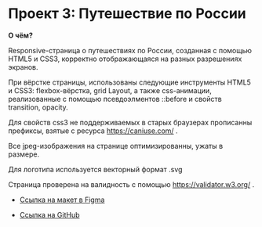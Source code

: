 # Проект 3: Путешествие по России

**О чём?**

Responsive-страница о путешествиях по России, созданная с помощью HTML5 и CSS3, корректно отображающаяся на разных разрешениях экранов.

При вёрстке страницы, использованы следующие инструменты HTML5 и CSS3: flexbox-вёрстка, grid Layout,
а также css-анимации, реализованные с помощью псевдоэлментов ::before и свойств transition, opacity.

Для свойств css3 не поддерживаемых в старых браузерах прописанны префиксы, взятые с ресурса https://caniuse.com/ .

Все jpeg-изображения на странице оптимизированны, ужаты в размере.

Для логотипа используется векторный формат .svg

Страница проверена на валидность с помощью https://validator.w3.org/ .



* [Ссылка на макет в Figma](https://www.figma.com/file/OyRWEjU6wBwRe1hapzQoLx/Sprint-3%3A-Russia-%2F-desktop-%2B-mobile?node-id=28503%3A0)

* [Ссылка на GitHub](https://valeria-panda.github.io/russian-travel/)
